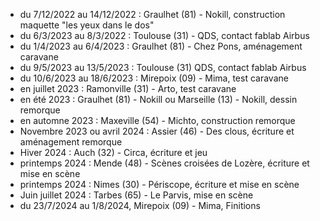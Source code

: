 - du 7/12/2022 au 14/12/2022 : Graulhet (81) - Nokill, construction maquette "les yeux dans le dos"
- du 6/3/2023 au 8/3/2022 : Toulouse (31) - QDS, contact fablab Airbus
- du 1/4/2023 au 6/4/2023 : Graulhet (81) - Chez Pons, aménagement caravane
- du 9/5/2023 au 13/5/2023 : Toulouse (31) QDS, contact fablab Airbus
- du 10/6/2023 au 18/6/2023 : Mirepoix (09) - Mima, test caravane
- en juillet 2023 : Ramonville (31) - Arto, test caravane
- en été 2023 : Graulhet (81) - Nokill ou Marseille (13) - Nokill, dessin remorque 
- en automne 2023 : Maxeville (54) - Michto, construction remorque
- Novembre 2023 ou avril 2024 : Assier (46) - Des clous, écriture et aménagement remorque
- Hiver 2024 : Auch (32) - Circa, écriture et jeu
- printemps 2024 : Mende (48) - Scènes croisées de Lozère, écriture et mise en scène
- printemps 2024 : Nimes (30) - Périscope, écriture et mise en scène
- Juin juillet 2024 : Tarbes (65) - Le Parvis, mise en scène
- du 23/7/2024 au 1/8/2024, Mirepoix (09) - Mima, Finitions
